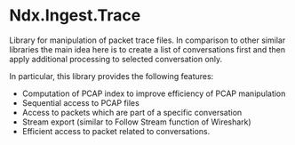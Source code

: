 ﻿# Ndx.Ingest.Trace

Library for manipulation of packet trace files. In comparison to other similar libraries the main idea here is to 
create a list of conversations first and then apply additional processing to selected conversation only.

In particular, this library provides the following features:

* Computation of PCAP index to improve efficiency of PCAP manipulation
* Sequential access to PCAP files
* Access to packets which are part of a specific conversation
* Stream export (similar to Follow Stream function of Wireshark)
* Efficient access to packet related to conversations.

